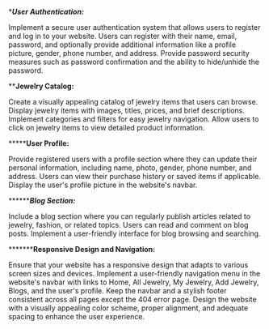 ********************User Authentication:*******************

Implement a secure user authentication system that allows users to register and log in to your website.
Users can register with their name, email, password, and optionally provide additional information like a profile picture, gender, phone number, and address.
Provide password security measures such as password confirmation and the ability to hide/unhide the password.

**********************Jewelry Catalog:********************

Create a visually appealing catalog of jewelry items that users can browse.
Display jewelry items with images, titles, prices, and brief descriptions.
Implement categories and filters for easy jewelry navigation.
Allow users to click on jewelry items to view detailed product information.

***********************User Profile:******************

Provide registered users with a profile section where they can update their personal information, including name, photo, gender, phone number, and address.
Users can view their purchase history or saved items if applicable.
Display the user's profile picture in the website's navbar.

*****************************Blog Section:***********************

Include a blog section where you can regularly publish articles related to jewelry, fashion, or related topics.
Users can read and comment on blog posts.
Implement a user-friendly interface for blog browsing and searching.

***************************Responsive Design and Navigation:********************

Ensure that your website has a responsive design that adapts to various screen sizes and devices.
Implement a user-friendly navigation menu in the website's navbar with links to Home, All Jewelry, My Jewelry, Add Jewelry, Blogs, and the user's profile.
Keep the navbar and a stylish footer consistent across all pages except the 404 error page.
Design the website with a visually appealing color scheme, proper alignment, and adequate spacing to enhance the user experience.